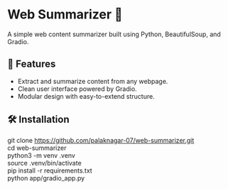 # Web Summarizer 📝

A simple web content summarizer built using Python, BeautifulSoup, and Gradio.

## 🔧 Features
- Extract and summarize content from any webpage.
- Clean user interface powered by Gradio.
- Modular design with easy-to-extend structure.

## 🛠️ Installation

git clone https://github.com/palaknagar-07/web-summarizer.git<br>
cd web-summarizer<br>
python3 -m venv .venv<br>
source .venv/bin/activate<br>
pip install -r requirements.txt<br>
python app/gradio_app.py
